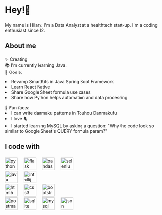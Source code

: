 <h1 align="left">Hey!👋</h1>

###

<p align="left">My name is Hilary. I'm a Data Analyst at a healthtech start-up. I'm a coding enthusiast since 12.</p>

###

<h2 align="left">About me</h2>

###

<p align="left">✨ Creating <br>
  📚 I'm currently learning Java. <br>
  🎯 Goals: <br>
  <li>Revamp SmartKits in Java Spring Boot Framework</li>
  <li>Learn React Native</li>
  <li>Share Google Sheet formula use cases</li>
  <li>Share how Python helps automation and data processing</li>
  <br>
  🎲 Fun facts: <br>
  <li>I can write danmaku patterns in Touhou Danmakufu</li>
  <li>I love 🐈</li>
  <li>I started learning MySQL by asking a question: "Why the code look so similar to Google Sheet's QUERY formula param?"</li>
</p>

###

<h2 align="left">I code with</h2>

###

<div align="left">
  <img src="https://cdn.jsdelivr.net/gh/devicons/devicon@latest/icons/python/python-original.svg" height="40" alt="python logo"  />
  <img width="12" />
  <img src="https://cdn.jsdelivr.net/gh/devicons/devicon@latest/icons/flask/flask-original.svg" height="40" alt="flask logo"/>
  <img width="12" />
  <img src="https://cdn.jsdelivr.net/gh/devicons/devicon@latest/icons/pandas/pandas-original.svg" height="40" alt="pandas logo"/>
  <img width="12" />
  <img src="https://cdn.jsdelivr.net/gh/devicons/devicon@latest/icons/selenium/selenium-original.svg" height="40" alt="selenium logo" />
  <img width="12" />
  <br>
  <img src="https://cdn.jsdelivr.net/gh/devicons/devicon@latest/icons/java/java-original.svg"  height="40" alt="java logo"  />
  <img width="12" />
  <img src="https://cdn.jsdelivr.net/gh/devicons/devicon@latest/icons/intellij/intellij-original.svg" height="40" alt="intellij logo"  />    
  <img width="12" />
  <br>
  <img src="https://cdn.jsdelivr.net/gh/devicons/devicon@latest/icons/html5/html5-original.svg" height="40" alt="html5 logo" />
  <img width="12" />
  <img src="https://cdn.jsdelivr.net/gh/devicons/devicon@latest/icons/css3/css3-original.svg" height="40" alt="css3 logo" />
  <img width="12" />
  <img src="https://cdn.jsdelivr.net/gh/devicons/devicon@latest/icons/bootstrap/bootstrap-original.svg" height="40" alt="bootstrap logo" />
  <img width="12" />
  <br>
  <img src="https://cdn.jsdelivr.net/gh/devicons/devicon@latest/icons/postman/postman-original.svg" height="40" alt="postman logo" />
  <img width="12" />
  <img src="https://cdn.jsdelivr.net/gh/devicons/devicon@latest/icons/sqlite/sqlite-original.svg" height="40" alt="sqlite logo" />
  <img width="12" />     
  <img src="https://cdn.jsdelivr.net/gh/devicons/devicon@latest/icons/mysql/mysql-original.svg" height="40" alt="mysql logo"  />
  <img width="12" />
  <img src="https://cdn.jsdelivr.net/gh/devicons/devicon@latest/icons/json/json-original.svg" height="40" alt="json logo"  />
  <img width="12" />       
  <br>        
</div>

###
